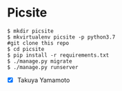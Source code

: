 # Picsite

```shell
$ mkdir picsite
$ mkvirtualenv picsite -p python3.7
#git clone this repo
$ cd picsite
$ pip install -r requirements.txt
$ ./manage.py migrate
$ ./manage.py runserver
```

- [x] Takuya Yamamoto
